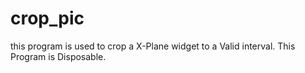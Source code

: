 # crop_pic
this program is used to crop a X-Plane widget to a Valid interval. This Program is Disposable.
